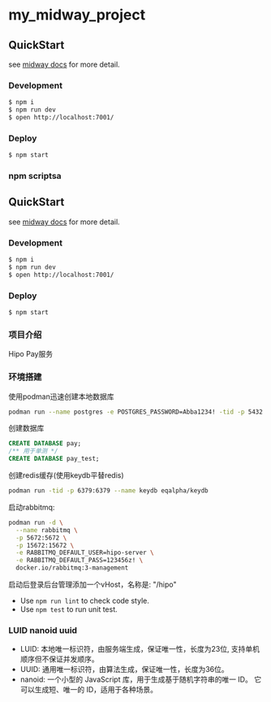 # my_midway_project

## QuickStart

<!-- add docs here for user -->

see [midway docs][midway] for more detail.

### Development

```bash
$ npm i
$ npm run dev
$ open http://localhost:7001/
```

### Deploy

```bash
$ npm start
```

### npm scriptsa

## QuickStart

<!-- add docs here for user -->

see [midway docs][midway] for more detail.

### Development

```bash
$ npm i
$ npm run dev
$ open http://localhost:7001/
```

### Deploy

```bash
$ npm start
```


### 项目介绍
Hipo Pay服务



### 环境搭建
使用podman迅速创建本地数据库

```bash
podman run --name postgres -e POSTGRES_PASSWORD=Abba1234! -tid -p 5432:5432 postgres
```
创建数据库
```sql
CREATE DATABASE pay;
/** 用于单测 */
CREATE DATABASE pay_test;
```

创建redis缓存(使用keydb平替redis)
```bash
podman run -tid -p 6379:6379 --name keydb eqalpha/keydb
```

启动rabbitmq: 
```bash
podman run -d \
  --name rabbitmq \
  -p 5672:5672 \
  -p 15672:15672 \
  -e RABBITMQ_DEFAULT_USER=hipo-server \
  -e RABBITMQ_DEFAULT_PASS=123456z! \
  docker.io/rabbitmq:3-management
```
启动后登录后台管理添加一个vHost，名称是: "/hipo"

- Use `npm run lint` to check code style.
- Use `npm test` to run unit test.


[midway]: https://midwayjs.org


### LUID nanoid uuid

- LUID: 本地唯一标识符，由服务端生成，保证唯一性，长度为23位, 支持单机顺序但不保证并发顺序。
- UUID: 通用唯一标识符，由算法生成，保证唯一性，长度为36位。
- nanoid: 一个小型的 JavaScript 库，用于生成基于随机字符串的唯一 ID。 它可以生成短、唯一的 ID，适用于各种场景。